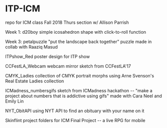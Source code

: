 # ITP-ICM
repo for ICM class Fall 2018 Thurs section w/ Allison Parrish

Week 1: d20boy
  simple icosahedron shape with click-to-roll function
  
Week 3: petalpuzzle
  "put the landscape back together" puzzle made in collab with Raaziq Masud

ITPshow_Red
  poster design for ITP show

CCFestLA_Webcam
  webcam mirror sketch from CCFestLA'17

CMYK_Ladies
  collection of CMYK portrait morphs using Arne Svenson's Real Estate Ladies collection

ICMadness_numbersgifs
  sketch from ICMadness hackathon -- "make a project about numbers that is addictive using gifs"
  made with Cara Neel and Emily Lin

NYT_ObitAPI
  using NYT API to find an obituary with your name on it

Skinflint
  project folders for ICM Final Project -- a live RPG for mobile
